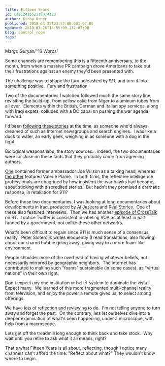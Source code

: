 ```yaml
---
title: Fifteen Years
id: 6391241552518074123
author: Kirby Urner
published: 2018-03-25T23:57:00.001-07:00
updated: 2018-03-26T14:55:09.132-07:00
blog: control_room
tags: 
---
```


Margo Guryan/"16 Words"

Some channels are remembering this is a fifteenth anniversary, to the month, from when a massive PR campaign drove Americans to take out their frustrations against an enemy they'd been presented with.

The challenge was to shape the fury unleashed by 911, and turn it into something positive.  Fury and frustration.

Two of the documentaries I watched followed much the same story line, revisiting the build-up, from yellow cake from Niger to aluminum tubes from all over.  Elements within the British, German and Italian spy services, along with Iraqi expats, colluded with a DC cabal on pushing the war agenda forward.

I'd been [following these stories](https://goo.gl/9CMBvb) at the time, as someone who'd always dreamed of such as Internet newsgroups and search engines.  I was like a duck to water, an early geek, weighing in as someone with a dog in the fight.

Biological weapons labs, the story sources... indeed, the two documentaries were so close on these facts that they probably came from agreeing authors.

[One](https://youtu.be/3fNkeOZlM4U) contained former ambassador Joe Wilson as a talking head, whereas [the other](https://youtu.be/B5FaMbnINwc) featured Valerie Plame.  In both films, the reflective intelligence professionals are chagrined by how insistent the war hawks had become, about sticking with discredited stories.  But hadn't they promised a dramatic response, in retaliation for 911?

Before those two documentaries, I was looking at long documentaries about developments in Iraq, produced by [Al Jazeera](https://youtu.be/sxhilUOdFZI) and [Real Stories](https://youtu.be/VRgpeFY5FhA).  One of these also featured interviews.  Then we had another [episode of CrossTalk](https://youtu.be/b29PWWbJ8yE) on RT.  I notice Twitter is consistent in labeling VOA as at least in part funded by a government, not unlike these other networks.

What's been difficult to regain since 911 is much sense of a consensus reality.  Peter Sloterdijk writes eloquently (I read translations, also flowing) about our shared bubble going away, giving way to a more foam-like environment.

People shoulder more of the overhead of having whatever beliefs, not necessarily mirrored by geographic neighbors.  The internet has contributed to making such "foams" sustainable (in some cases), as "virtual nations" in their own right.

Don't expect any one institution or belief system to dominate the vista.  Expect many.  We learned of this more fragmented multi-channel reality from television, and enjoy the power a remote gives us, to select among offerings.

We have lots of [reflection and reviewing](http://mybizmo.blogspot.com/2018/03/studying-wars.html) to do.  I'm not telling anyone to turn away and forget the past.  On the contrary, lets let ourselves dive into a deeper examination of what's been happening, under a microscope, with help from a macroscope.

Lets get off the treadmill long enough to think back and take stock.  Why wait until you retire to ask what it all means, right?

That's what Fifteen Years is all about, reflecting, though I notice many channels can't afford the time. "Reflect about what?" They wouldn't know where to begin.
